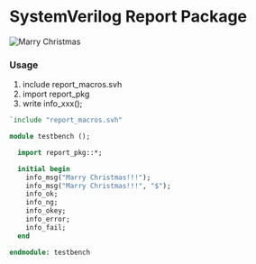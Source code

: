# SystemVerilog Report Package

![Marry Christmas](http://gifzo.net/ohoGXJZyxo.gif)

### Usage

1. include report_macros.svh
2. import report_pkg
3. write info_xxx();

```sv
`include "report_macros.svh"

module testbench ();

  import report_pkg::*;

  initial begin
    info_msg("Marry Christmas!!!");
    info_msg("Marry Christmas!!!", "$");
    info_ok;
    info_ng;
    info_okey;
    info_error;
    info_fail;
  end

endmodule: testbench
```

